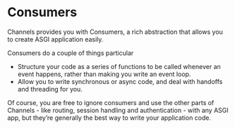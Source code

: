 # Consumers

Channels provides you with Consumers, a rich abstraction that allows you to create ASGI application easily.

Consumers do a couple of things particular

- Structure your code as a series of functions to be called whenever an event happens, rather than making you write an event loop.
- Allow you to write synchronous or async code, and deal with handoffs and threading for you.

Of course, you are free to ignore consumers and use the other parts of Channels - like routing, session handling and authentication - with any ASGI app, but they’re generally the best way to write your application code.